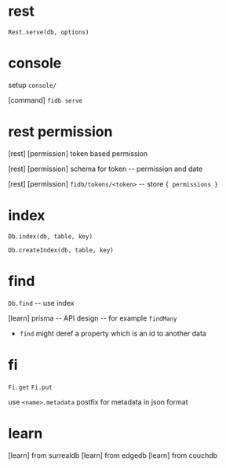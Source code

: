 # rest

`Rest.serve(db, options)`

# console

setup `console/`

[command] `fidb serve`

# rest permission

[rest] [permission] token based permission

[rest] [permission] schema for token -- permission and date

[rest] [permission] `fidb/tokens/<token>` -- store `{ permissions }`

# index

`Db.index(db, table, key)`

`Db.createIndex(db, table, key)`

# find

`Db.find` -- use index

[learn] prisma -- API design -- for example `findMany`

- `find` might deref a property which is an id to another data

# fi

`Fi.get`
`Fi.put`

use `<name>.metadata` postfix for metadata in json format

# learn

[learn] from surrealdb
[learn] from edgedb
[learn] from couchdb
